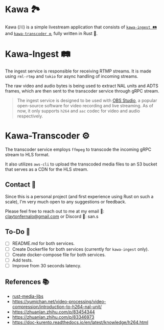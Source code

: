 # Kawa 🏞️

Kawa (川) is a simple livestream application that consists of [`kawa-ingest 🛤`](https://github.com/sanstzu/kawa-ingest) and [`kawa-transcoder ⚙️`](https://github.com/sanstzu/kawa-transcoder), fully written in Rust 🦀.

# Kawa-Ingest 🛤

The ingest service is responsible for receiving RTMP streams. It is made using `rml-rtmp` and `tokio` for async handling of incoming streams.

The raw video and audio bytes is being used to extract NAL units and ADTS frames, which are then sent to the transcoder service through gRPC stream.

> The ingest service is designed to be used with [OBS Studio](https://obsproject.com/), a popular open-source software for video recording and live streaming. As of now, it only supports `h264` and `aac` codec for video and audio respectively.

# Kawa-Transcoder ⚙️

The transcoder service employs `ffmpeg` to transcode the incoming gRPC stream to HLS format.

It also utilizes `aws-cli` to upload the transcoded media files to an S3 bucket that serves as a CDN for the HLS stream.

## Contact 📧

Since this is a personal project (and first experience using Rust on such a scale), I'm very much open to any suggestions or feedback.

Please feel free to reach out to me at my email 📧: [claytonfernalo@gmail.com](mailto:claytonfernalo@gmail.com) or Discord 💬: san.s

## To-Do 📝

- [ ] README.md for both services.
- [ ] Create Dockerfile for both services (currently for `kawa-ingest` only).
- [ ] Create docker-compose file for both services.
- [ ] Add tests.
- [ ] Improve from 30 seconds latency.

## References 📚

- [rust-media-libs](https://github.com/KallDrexx/rust-media-libs)
- https://yumichan.net/video-processing/video-compression/introduction-to-h264-nal-unit/
- https://zhuanlan.zhihu.com/p/83454344
- https://zhuanlan.zhihu.com/p/83346973
- https://doc-kurento.readthedocs.io/en/latest/knowledge/h264.html
